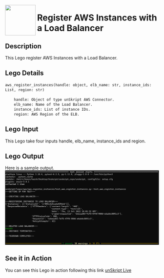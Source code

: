 [<img align="left" src="https://unskript.com/assets/favicon.png" width="100" height="100" style="padding-right: 5px">](https://unskript.com/assets/favicon.png) 
<h1>Register AWS Instances with a Load Balancer </h1>

## Description
This Lego register AWS Instances with a Load Balancer.


## Lego Details

    aws_register_instances(handle: object, elb_name: str, instance_ids: List, region: str)

        handle: Object of type unSkript AWS Connector.
        elb_name: Name of the Load Balancer.
        instance_ids: List of instance IDs.
        region: AWS Region of the ELB.
## Lego Input

This Lego take four inputs handle, elb_name, instance_ids and region.


## Lego Output
Here is a sample output.
<img src="./1.png">


## See it in Action

You can see this Lego in action following this link [unSkript Live](https://us.app.unskript.io)